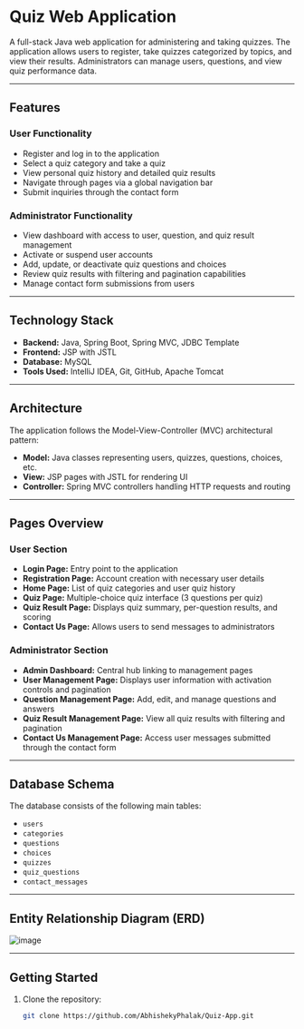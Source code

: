 # Quiz Web Application

A full-stack Java web application for administering and taking quizzes. The application allows users to register, take quizzes categorized by topics, and view their results. Administrators can manage users, questions, and view quiz performance data.

---

## Features

### User Functionality
- Register and log in to the application
- Select a quiz category and take a quiz
- View personal quiz history and detailed quiz results
- Navigate through pages via a global navigation bar
- Submit inquiries through the contact form

### Administrator Functionality
- View dashboard with access to user, question, and quiz result management
- Activate or suspend user accounts
- Add, update, or deactivate quiz questions and choices
- Review quiz results with filtering and pagination capabilities
- Manage contact form submissions from users

---

## Technology Stack

- **Backend:** Java, Spring Boot, Spring MVC, JDBC Template
- **Frontend:** JSP with JSTL
- **Database:** MySQL
- **Tools Used:** IntelliJ IDEA, Git, GitHub, Apache Tomcat

---

## Architecture

The application follows the Model-View-Controller (MVC) architectural pattern:

- **Model:** Java classes representing users, quizzes, questions, choices, etc.
- **View:** JSP pages with JSTL for rendering UI
- **Controller:** Spring MVC controllers handling HTTP requests and routing

---

## Pages Overview

### User Section
- **Login Page:** Entry point to the application
- **Registration Page:** Account creation with necessary user details
- **Home Page:** List of quiz categories and user quiz history
- **Quiz Page:** Multiple-choice quiz interface (3 questions per quiz)
- **Quiz Result Page:** Displays quiz summary, per-question results, and scoring
- **Contact Us Page:** Allows users to send messages to administrators

### Administrator Section
- **Admin Dashboard:** Central hub linking to management pages
- **User Management Page:** Displays user information with activation controls and pagination
- **Question Management Page:** Add, edit, and manage questions and answers
- **Quiz Result Management Page:** View all quiz results with filtering and pagination
- **Contact Us Management Page:** Access user messages submitted through the contact form

---

## Database Schema

The database consists of the following main tables:
- `users`
- `categories`
- `questions`
- `choices`
- `quizzes`
- `quiz_questions`
- `contact_messages`

---

## Entity Relationship Diagram (ERD)

![image](https://github.com/user-attachments/assets/a620a833-83d4-448f-aff9-94ea5e3e8e9f)

---

## Getting Started

1. Clone the repository:
   ```bash
   git clone https://github.com/AbhishekyPhalak/Quiz-App.git
